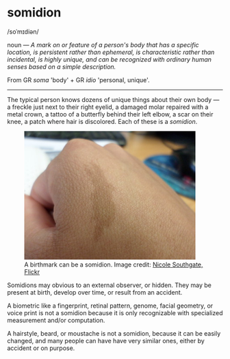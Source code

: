 # somidion

<span class="ipa">/soˈmɪdiən/</span>

noun &mdash; *A mark on or feature of a person's body that has a specific location, is persistent rather than ephemeral, is characteristic rather than incidental, is highly unique, and can be recognized with ordinary human senses based on a simple description.*

From GR *soma* 'body' + GR *idio* 'personal, unique'.

<hr>

The typical person knows dozens of unique things about their own body &mdash; a freckle just next to their right eyelid, a damaged molar repaired with a metal crown, a tattoo of a butterfly behind their left elbow, a scar on their knee, a patch where hair is discolored. Each of these is a *somidion*.

<figure>
   <img src="assets/somidion.jpg" alt="somidion on hand">
   <figcaption>A birthmark can be a somidion. Image credit: <a href="https://www.flickr.com/photos/nickipicki/8877057955/" target="flickr">Nicole Southgate, Flickr</a></figcaption>
</figure>

Somidions may obvious to an external observer, or hidden. They may be present at birth, develop over time, or result from an accident.

 A biometric like a fingerprint, retinal pattern, genome, facial geometry, or voice print is not a somidion because it is only recognizable with specialized measurement and/or computation.

 A hairstyle, beard, or moustache is not a somidion, because it can be easily changed, and many people can have have very similar ones, either by accident or on purpose.

 